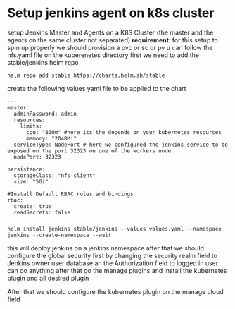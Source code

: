 # Setup jenkins agent on k8s cluster
setup Jenkins Master and Agents on a K8S Cluster (the master and the agents on the same cluster not separated)
**requirement**: for this setup to spin up properly we should provision a pvc or sc or pv u can follow the nfs.yaml file on the kuberenetes directory
first we need to add the stable/jenkins helm repo

    helm repo add stable https://charts.helm.sh/stable

create the following values yaml file to be applied to the chart


    ---
    master:
      adminPassword: admin
      resources:
        limits:
          cpu: "800m" #here its the depends on your kubernetes resources
          memory: "2048Mi" 
      serviceType: NodePort # here we configured the jenkins service to be exposed on the port 32323 on one of the workers node
      nodePort: 32323
    
    persistence:
      storageClass: "nfs-client"
      size: "5Gi"
    
    #Install Default RBAC roles and bindings
    rbac:
      create: true
      readSecrets: false


###
```shell
helm install jenkins stable/jenkins --values values.yaml --namespace jenkins --create-namespace --wait
```
this will deploy jenkins on a jenkins namespace
after that we should configure the global security first by changing the security realm field to Jenkins owner user database
an the Authorization field to logged in user can do anything
after that go the manage plugins and install the kubernetes plugin and all desired plugin 

After that we should configure the kubernetes plugin on the manage cloud field
